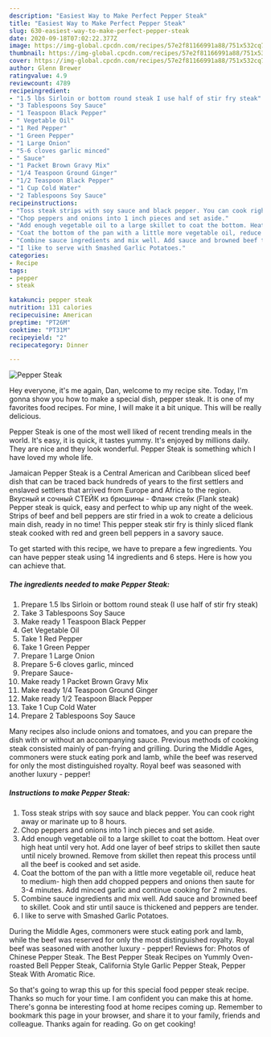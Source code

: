 ```yaml
---
description: "Easiest Way to Make Perfect Pepper Steak"
title: "Easiest Way to Make Perfect Pepper Steak"
slug: 630-easiest-way-to-make-perfect-pepper-steak
date: 2020-09-18T07:02:22.377Z
image: https://img-global.cpcdn.com/recipes/57e2f81166991a88/751x532cq70/pepper-steak-recipe-main-photo.jpg
thumbnail: https://img-global.cpcdn.com/recipes/57e2f81166991a88/751x532cq70/pepper-steak-recipe-main-photo.jpg
cover: https://img-global.cpcdn.com/recipes/57e2f81166991a88/751x532cq70/pepper-steak-recipe-main-photo.jpg
author: Glenn Brewer
ratingvalue: 4.9
reviewcount: 4789
recipeingredient:
- "1.5 lbs Sirloin or bottom round steak I use half of stir fry steak"
- "3 Tablespoons Soy Sauce"
- "1 Teaspoon Black Pepper"
- " Vegetable Oil"
- "1 Red Pepper"
- "1 Green Pepper"
- "1 Large Onion"
- "5-6 cloves garlic minced"
- " Sauce"
- "1 Packet Brown Gravy Mix"
- "1/4 Teaspoon Ground Ginger"
- "1/2 Teaspoon Black Pepper"
- "1 Cup Cold Water"
- "2 Tablespoons Soy Sauce"
recipeinstructions:
- "Toss steak strips with soy sauce and black pepper. You can cook right away or marinate up to 8 hours."
- "Chop peppers and onions into 1 inch pieces and set aside."
- "Add enough vegetable oil to a large skillet to coat the bottom. Heat over high heat until very hot. Add one layer of beef strips to skillet then saute until nicely browned. Remove from skillet then repeat this process until all the beef is cooked and set aside."
- "Coat the bottom of the pan with a little more vegetable oil, reduce heat to medium- high then add chopped peppers and onions then saute for 3-4 minutes. Add minced garlic and continue cooking for 2 minutes."
- "Combine sauce ingredients and mix well. Add sauce and browned beef to skillet. Cook and stir until sauce is thickened and peppers are tender."
- "I like to serve with Smashed Garlic Potatoes."
categories:
- Recipe
tags:
- pepper
- steak

katakunci: pepper steak 
nutrition: 131 calories
recipecuisine: American
preptime: "PT26M"
cooktime: "PT31M"
recipeyield: "2"
recipecategory: Dinner

---
```



![Pepper Steak](https://img-global.cpcdn.com/recipes/57e2f81166991a88/751x532cq70/pepper-steak-recipe-main-photo.jpg)

Hey everyone, it's me again, Dan, welcome to my recipe site. Today, I'm gonna show you how to make a special dish, pepper steak. It is one of my favorites food recipes. For mine, I will make it a bit unique. This will be really delicious.

Pepper Steak is one of the most well liked of recent trending meals in the world. It's easy, it is quick, it tastes yummy. It's enjoyed by millions daily. They are nice and they look wonderful. Pepper Steak is something which I have loved my whole life.

Jamaican Pepper Steak is a Central American and Caribbean sliced beef dish that can be traced back hundreds of years to the first settlers and enslaved settlers that arrived from Europe and Africa to the region. Вкусный и сочный СТЕЙК из брюшины - Фланк стейк (Flank steak) Pepper steak is quick, easy and perfect to whip up any night of the week. Strips of beef and bell peppers are stir fried in a wok to create a delicious main dish, ready in no time! This pepper steak stir fry is thinly sliced flank steak cooked with red and green bell peppers in a savory sauce.


To get started with this recipe, we have to prepare a few ingredients. You can have pepper steak using 14 ingredients and 6 steps. Here is how you can achieve that.

<!--inarticleads1-->

##### The ingredients needed to make Pepper Steak:

1. Prepare 1.5 lbs Sirloin or bottom round steak (I use half of stir fry steak)
1. Take 3 Tablespoons Soy Sauce
1. Make ready 1 Teaspoon Black Pepper
1. Get  Vegetable Oil
1. Take 1 Red Pepper
1. Take 1 Green Pepper
1. Prepare 1 Large Onion
1. Prepare 5-6 cloves garlic, minced
1. Prepare  Sauce-
1. Make ready 1 Packet Brown Gravy Mix
1. Make ready 1/4 Teaspoon Ground Ginger
1. Make ready 1/2 Teaspoon Black Pepper
1. Take 1 Cup Cold Water
1. Prepare 2 Tablespoons Soy Sauce


Many recipes also include onions and tomatoes, and you can prepare the dish with or without an accompanying sauce. Previous methods of cooking steak consisted mainly of pan-frying and grilling. During the Middle Ages, commoners were stuck eating pork and lamb, while the beef was reserved for only the most distinguished royalty. Royal beef was seasoned with another luxury - pepper! 

<!--inarticleads2-->

##### Instructions to make Pepper Steak:

1. Toss steak strips with soy sauce and black pepper. You can cook right away or marinate up to 8 hours.
1. Chop peppers and onions into 1 inch pieces and set aside.
1. Add enough vegetable oil to a large skillet to coat the bottom. Heat over high heat until very hot. Add one layer of beef strips to skillet then saute until nicely browned. Remove from skillet then repeat this process until all the beef is cooked and set aside.
1. Coat the bottom of the pan with a little more vegetable oil, reduce heat to medium- high then add chopped peppers and onions then saute for 3-4 minutes. Add minced garlic and continue cooking for 2 minutes.
1. Combine sauce ingredients and mix well. Add sauce and browned beef to skillet. Cook and stir until sauce is thickened and peppers are tender.
1. I like to serve with Smashed Garlic Potatoes.


During the Middle Ages, commoners were stuck eating pork and lamb, while the beef was reserved for only the most distinguished royalty. Royal beef was seasoned with another luxury - pepper! Reviews for: Photos of Chinese Pepper Steak. The Best Pepper Steak Recipes on Yummly Oven-roasted Bell Pepper Steak, California Style Garlic Pepper Steak, Pepper Steak With Aromatic Rice. 

So that's going to wrap this up for this special food pepper steak recipe. Thanks so much for your time. I am confident you can make this at home. There's gonna be interesting food at home recipes coming up. Remember to bookmark this page in your browser, and share it to your family, friends and colleague. Thanks again for reading. Go on get cooking!
